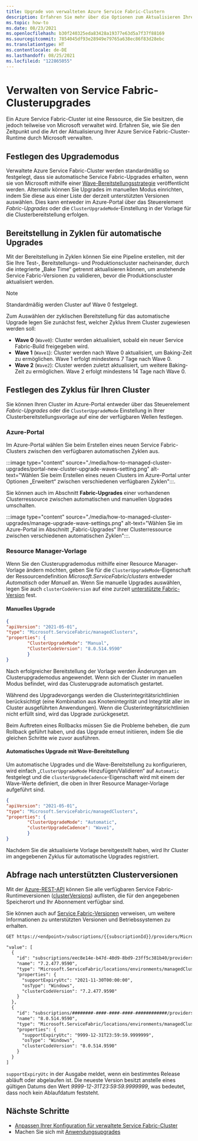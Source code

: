 ```yaml
---
title: Upgrade von verwalteten Azure Service Fabric-Clustern
description: Erfahren Sie mehr über die Optionen zum Aktualisieren Ihres verwalteten Azure Service Fabric-Clusters.
ms.topic: how-to
ms.date: 08/23/2021
ms.openlocfilehash: b30f240325eda83428a19377e63d5a7f37f88169
ms.sourcegitcommit: 7854045df93e28949e79765a638ec86f83d28ebc
ms.translationtype: HT
ms.contentlocale: de-DE
ms.lasthandoff: 08/25/2021
ms.locfileid: "122865055"
---
```

# <a name="manage-service-fabric-managed-cluster-upgrades"></a>Verwalten von Service Fabric-Clusterupgrades

Ein Azure Service Fabric-Cluster ist eine Ressource, die Sie besitzen, die jedoch teilweise von Microsoft verwaltet wird. Erfahren Sie, wie Sie den Zeitpunkt und die Art der Aktualisierung Ihrer Azure Service Fabric-Cluster-Runtime durch Microsoft verwalten.

## <a name="set-upgrade-mode"></a>Festlegen des Upgrademodus

Verwaltete Azure Service Fabric-Cluster werden standardmäßig so festgelegt, dass sie automatische Service Fabric-Upgrades erhalten, wenn sie von Microsoft mithilfe einer [Wave-Bereitstellungsstrategie](#wave-deployment-for-automatic-upgrades) veröffentlicht werden. Alternativ können Sie Upgrades im manuellen Modus einrichten, indem Sie diese aus einer Liste der derzeit unterstützten Versionen auswählen. Dies kann entweder im Azure-Portal über das Steuerelement *Fabric-Upgrades* oder die `ClusterUpgradeMode`-Einstellung in der Vorlage für die Clusterbereitstellung erfolgen.

## <a name="wave-deployment-for-automatic-upgrades"></a>Bereitstellung in Zyklen für automatische Upgrades

Mit der Bereitstellung in Zyklen können Sie eine Pipeline erstellen, mit der Sie Ihre Test-, Bereitstellungs- und Produktionscluster nacheinander, durch die integrierte „Bake Time“ getrennt aktualisieren können, um anstehende Service Fabric-Versionen zu validieren, bevor die Produktionscluster aktualisiert werden.

>[!NOTE]
>Standardmäßig werden Cluster auf Wave 0 festgelegt.

Zum Auswählen der zyklischen Bereitstellung für das automatische Upgrade legen Sie zunächst fest, welcher Zyklus Ihrem Cluster zugewiesen werden soll:

* **Wave 0** (`Wave0`): Cluster werden aktualisiert, sobald ein neuer Service Fabric-Build freigegeben wird.
* **Wave 1** (`Wave1`): Cluster werden nach Wave 0 aktualisiert, um Baking-Zeit zu ermöglichen. Wave 1 erfolgt mindestens 7 Tage nach Wave 0.
* **Wave 2** (`Wave2`): Cluster werden zuletzt aktualisiert, um weitere Baking-Zeit zu ermöglichen. Wave 2 erfolgt mindestens 14 Tage nach Wave 0.

## <a name="set-the-wave-for-your-cluster"></a>Festlegen des Zyklus für Ihren Cluster

Sie können Ihren Cluster im Azure-Portal entweder über das Steuerelement *Fabric-Upgrades* oder die `ClusterUpgradeMode` Einstellung in Ihrer Clusterbereitstellungsvorlage auf eine der verfügbaren Wellen festlegen.

### <a name="azure-portal"></a>Azure-Portal

Im Azure-Portal wählen Sie beim Erstellen eines neuen Service Fabric-Clusters zwischen den verfügbaren automatischen Zyklen aus.

:::image type="content" source="./media/how-to-managed-cluster-upgrades/portal-new-cluster-upgrade-waves-setting.png" alt-text="Wählen Sie beim Erstellen eines neuen Clusters im Azure-Portal unter Optionen „Erweitert“ zwischen verschiedenen verfügbaren Zyklen":::.

Sie können auch im Abschnitt **Fabric-Upgrades** einer vorhandenen Clusterressource zwischen automatischen und manuellen Upgrades umschalten.

:::image type="content" source="./media/how-to-managed-cluster-upgrades/manage-upgrade-wave-settings.png" alt-text="Wählen Sie im Azure-Portal im Abschnitt „Fabric-Upgrades“ Ihrer Clusterressource zwischen verschiedenen automatischen Zyklen":::.

### <a name="resource-manager-template"></a>Resource Manager-Vorlage

Wenn Sie den Clusterupgrademodus mithilfe einer Resource Manager-Vorlage ändern möchten, geben Sie für die `ClusterUpgradeMode`-Eigenschaft der Ressourcendefinition *Microsoft.ServiceFabric/clusters* entweder *Automatisch* oder *Manuell* an. Wenn Sie manuelle Upgrades auswählen, legen Sie auch `clusterCodeVersion` auf eine zurzeit [unterstützte Fabric-Version](#query-for-supported-cluster-versions) fest.

#### <a name="manual-upgrade"></a>Manuelles Upgrade

```json
{
"apiVersion": "2021-05-01",
"type": "Microsoft.ServiceFabric/managedClusters",
"properties": {
        "ClusterUpgradeMode": "Manual",
        "ClusterCodeVersion": "8.0.514.9590"
        }
}
```

Nach erfolgreicher Bereitstellung der Vorlage werden Änderungen am Clusterupgrademodus angewendet. Wenn sich der Cluster im manuellen Modus befindet, wird das Clusterupgrade automatisch gestartet.

Während des Upgradevorgangs werden die Clusterintegritätsrichtlinien berücksichtigt (eine Kombination aus Knotenintegrität und Integrität aller im Cluster ausgeführten Anwendungen). Wenn die Clusterintegritätsrichtlinien nicht erfüllt sind, wird das Upgrade zurückgesetzt.

Beim Auftreten eines Rollbacks müssen Sie die Probleme beheben, die zum Rollback geführt haben, und das Upgrade erneut initiieren, indem Sie die gleichen Schritte wie zuvor ausführen.

#### <a name="automatic-upgrade-with-wave-deployment"></a>Automatisches Upgrade mit Wave-Bereitstellung

Um automatische Upgrades und die Wave-Bereitstellung zu konfigurieren, wird einfach „`ClusterUpgradeMode` Hinzufügen/Validieren“ auf `Automatic` festgelegt und die `clusterUpgradeCadence`-Eigenschaft wird mit einem der Wave-Werte definiert, die oben in Ihrer Resource Manager-Vorlage aufgeführt sind.

```json
{
"apiVersion": "2021-05-01",
"type": "Microsoft.ServiceFabric/managedClusters",
"properties": {
        "ClusterUpgradeMode": "Automatic",
        "clusterUpgradeCadence": "Wave1",
        }  
}
```

Nachdem Sie die aktualisierte Vorlage bereitgestellt haben, wird Ihr Cluster im angegebenen Zyklus für automatische Upgrades registriert.

## <a name="query-for-supported-cluster-versions"></a>Abfrage nach unterstützten Clusterversionen

Mit der [Azure-REST-API](/rest/api/azure/) können Sie alle verfügbaren Service Fabric-Runtimeversionen ([clusterVersions](/rest/api/servicefabric/sfrp-api-clusterversions_list)) auflisten, die für den angegebenen Speicherort und Ihr Abonnement verfügbar sind.

Sie können auch auf [Service Fabric-Versionen](service-fabric-versions.md) verweisen, um weitere Informationen zu unterstützten Versionen und Betriebssystemen zu erhalten.

```REST
GET https://<endpoint>/subscriptions/{{subscriptionId}}/providers/Microsoft.ServiceFabric/locations/{{location}}/managedclusterVersions?api-version=2021-05-01

"value": [
  {
    "id": "subscriptions/eec8e14e-b47d-40d9-8bd9-23ff5c381b40/providers/Microsoft.ServiceFabric/locations/eastus2/environments/Windows/managedClusterVersions/7.2.477.9590",
    "name": "7.2.477.9590",
    "type": "Microsoft.ServiceFabric/locations/environments/managedClusterVersions",
    "properties": {
      "supportExpiryUtc": "2021-11-30T00:00:00",
      "osType": "Windows",
      "clusterCodeVersion": "7.2.477.9590"
    }
  },
  {
    "id": "subscriptions/########-####-####-####-############/providers/Microsoft.ServiceFabric/locations/eastus2/environments/Windows/managedClusterVersions/8.0.514.9590",
    "name": "8.0.514.9590",
    "type": "Microsoft.ServiceFabric/locations/environments/managedClusterVersions",
    "properties": {
      "supportExpiryUtc": "9999-12-31T23:59:59.9999999",
      "osType": "Windows",
      "clusterCodeVersion": "8.0.514.9590"
    }
  }
]

```

`supportExpiryUtc` in der Ausgabe meldet, wenn ein bestimmtes Release abläuft oder abgelaufen ist. Die neueste Version besitzt anstelle eines gültigen Datums den Wert *9999-12-31T23:59:59.9999999*, was bedeutet, dass noch kein Ablaufdatum feststeht.

## <a name="next-steps"></a>Nächste Schritte

* [Anpassen Ihrer Konfiguration für verwaltete Service Fabric-Cluster](how-to-managed-cluster-configuration.md)
* Machen Sie sich mit [Anwendungsupgrades](service-fabric-application-upgrade.md)

<!--Image references-->
[Upgrade-Wave-Settings]: ./media/how-to-managed-cluster-upgrades/manage-upgrade-wave-settings.png
[New-Cluster-Wave-Settings]: ./media/how-to-managed-cluster-upgrades/portal-new-cluster-upgrade-waves-setting.png
